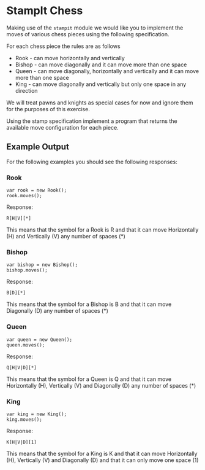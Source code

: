 # StampIt Chess

Making use of the `stampit` module we would like you to implement the moves of various chess pieces using the following specification.

For each chess piece the rules are as follows
* Rook - can move horizontally and vertically
* Bishop - can move diagonally and it can move more than one space
* Queen - can move diagonally, horizontally and vertically and it can move more than one space
* King - can move diagonally and vertically but only one space in any direction

We will treat pawns and knights as special cases for now and ignore them for the purposes of this exercise.

Using the stamp specification implement a program that returns the available move configuration for each piece.

## Example Output

For the following examples you should see the following responses:

### Rook
```$javascript
var rook = new Rook();
rook.moves();
```

Response:

```
R[H|V][*]
```

This means that the symbol for a Rook is R and that it can move Horizontally (H) and Vertically (V) any number of spaces (*)

### Bishop

```$javascript
var bishop = new Bishop();
bishop.moves();
```

Response:

```
B[D][*]
```

This means that the symbol for a Bishop is B and that it can move Diagonally (D) any number of spaces (*)

### Queen

```$javascript
var queen = new Queen();
queen.moves();
```

Response:

```
Q[H|V|D][*]
```

This means that the symbol for a Queen is Q and that it can move Horizontally (H), Vertically (V) and Diagonally (D) any number of spaces (*)

### King

```$javascript
var king = new King();
king.moves();
```

Response:

```
K[H|V|D][1]
```

This means that the symbol for a King is K and that it can move Horizontally (H), Vertically (V) and Diagonally (D) and that it can only move one space (1)